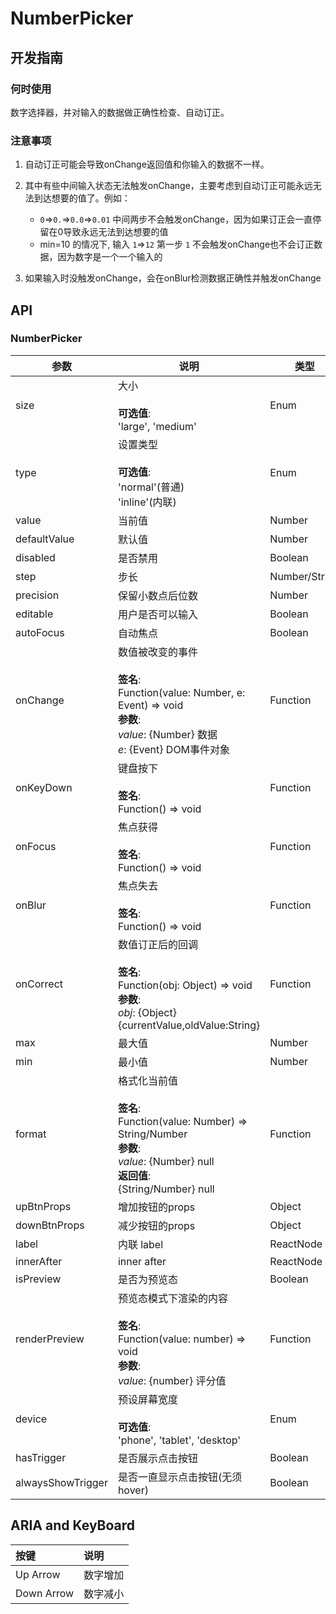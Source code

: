 # NumberPicker

## 开发指南

### 何时使用

数字选择器，并对输入的数据做正确性检查、自动订正。

### 注意事项

1.  自动订正可能会导致onChange返回值和你输入的数据不一样。

2.  其中有些中间输入状态无法触发onChange，主要考虑到自动订正可能永远无法到达想要的值了。例如：

    -   `0`=>`0.`=>`0.0`=>`0.01`  中间两步不会触发onChange，因为如果订正会一直停留在0导致永远无法到达想要的值
    -   min=10 的情况下, 输入 `1`=>`12`  第一步 `1` 不会触发onChange也不会订正数据，因为数字是一个一个输入的

3.  如果输入时没触发onChange，会在onBlur检测数据正确性并触发onChange

## API

### NumberPicker

| 参数                | 说明                                                                                                                                             | 类型            | 默认值       |
| ----------------- | ---------------------------------------------------------------------------------------------------------------------------------------------- | ------------- | --------- |
| size              | 大小<br/><br/>**可选值**:<br/>'large', 'medium'                                                                                                        | Enum          | 'medium'  |
| type              | 设置类型<br/><br/>**可选值**:<br/>'normal'(普通)<br/>'inline'(内联)                                                                                           | Enum          | 'normal'  |
| value             | 当前值                                                                                                                                            | Number        | -         |
| defaultValue      | 默认值                                                                                                                                            | Number        | -         |
| disabled          | 是否禁用                                                                                                                                           | Boolean       | -         |
| step              | 步长                                                                                                                                             | Number/String | 1         |
| precision         | 保留小数点后位数                                                                                                                                       | Number        | 0         |
| editable          | 用户是否可以输入                                                                                                                                       | Boolean       | true      |
| autoFocus         | 自动焦点                                                                                                                                           | Boolean       | -         |
| onChange          | 数值被改变的事件<br/><br/>**签名**:<br/>Function(value: Number, e: Event) => void<br/>**参数**:<br/>_value_: {Number} 数据<br/>_e_: {Event} DOM事件对象                | Function      | func.noop |
| onKeyDown         | 键盘按下<br/><br/>**签名**:<br/>Function() => void                                                                                                      | Function      | func.noop |
| onFocus           | 焦点获得<br/><br/>**签名**:<br/>Function() => void                                                                                                      | Function      | -         |
| onBlur            | 焦点失去<br/><br/>**签名**:<br/>Function() => void                                                                                                      | Function      | func.noop |
| onCorrect         | 数值订正后的回调<br/><br/>**签名**:<br/>Function(obj: Object) => void<br/>**参数**:<br/>_obj_: {Object} {currentValue,oldValue:String}                          | Function      | func.noop |
| max               | 最大值                                                                                                                                            | Number        | Infinity  |
| min               | 最小值                                                                                                                                            | Number        | -Infinity |
| format            | 格式化当前值<br/><br/>**签名**:<br/>Function(value: Number) => String/Number<br/>**参数**:<br/>_value_: {Number} null<br/>**返回值**:<br/>{String/Number} null<br/> | Function      | -         |
| upBtnProps        | 增加按钮的props                                                                                                                                     | Object        | -         |
| downBtnProps      | 减少按钮的props                                                                                                                                     | Object        | -         |
| label             | 内联 label                                                                                                                                       | ReactNode     | -         |
| innerAfter        | inner after                                                                                                                                    | ReactNode     | -         |
| isPreview         | 是否为预览态                                                                                                                                         | Boolean       | -         |
| renderPreview     | 预览态模式下渲染的内容<br/><br/>**签名**:<br/>Function(value: number) => void<br/>**参数**:<br/>_value_: {number} 评分值                                              | Function      | -         |
| device            | 预设屏幕宽度<br/><br/>**可选值**:<br/>'phone', 'tablet', 'desktop'                                                                                         | Enum          | -         |
| hasTrigger        | 是否展示点击按钮                                                                                                                                       | Boolean       | true      |
| alwaysShowTrigger | 是否一直显示点击按钮(无须hover)                                                                                                                            | Boolean       | false     |

## ARIA and KeyBoard

| 按键         | 说明   |
| :--------- | :--- |
| Up Arrow   | 数字增加 |
| Down Arrow | 数字减小 |
